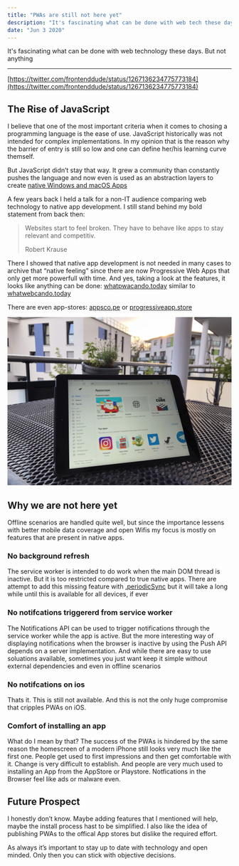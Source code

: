 ```yaml
---
title: "PWAs are still not here yet"
description: "It's fascinating what can be done with web tech these days. But not anything"
date: "Jun 3 2020"
---
```

It's fascinating what can be done with web technology these days. But not anything

---

[https://twitter.com/frontenddude/status/1267136234775773184](https://twitter.com/frontenddude/status/1267136234775773184)

## The Rise of JavaScript

I believe that one of the most important criteria when it comes to chosing a programming language is the ease of use. JavaScript historically was not intended for complex implementations. In my opinion that is the reason why the barrier of entry is still so low and one can define her/his learning curve themself.

But JavaScript didn’t stay that way. It grew a community than constantly pushes the language and now even is used as an abstraction layers to create [native Windows and macOS Apps]()

A few years back I held a talk for a non-IT audience comparing web technology to native app development. I still stand behind my bold statement from back then:

> Websites start to feel broken. They have to behave like apps to stay relevant and competitiv.
>
> Robert Krause

There I showed that native app development is not needed in many cases to archive that “native feeling” since there are now Progressive Web Apps that only get more powerfull with time. And yes, taking a look at the features, it looks like anything can be done: [whatpwacando.today](https://whatpwacando.today/) similar to [whatwebcando.today](https://whatwebcando.today/)

There are even app-stores: [appsco.pe](https://appsco.pe/) or [progressiveapp.store](https://progressiveapp.store/)

![PWA App Store iOS](./PWA_App_Store_iOS.jpg)

## Why we are not here yet

Offline scenarios are handled quite well, but since the importance lessens with better mobile data coverage and open Wifis my focus is mostly on features that are present in native apps.

### No background refresh

The service worker is intended to do work when the main DOM thread is inactive. But it is too restricted compared to true native apps. There are attempt to add this missing feature with [.periodicSync](https://developer.mozilla.org/en-US/docs/Web/API/ServiceWorkerRegistration/periodicSync) but it will take a long while until this is available for all devices, if ever

### No notifcations triggererd from service worker

The Notifications API can be used to trigger notifications through the service worker while the app is active. But the more interesting way of displaying notifications when the browser is inactive by using the Push API depends on a server implementation. And while there are easy to use soluations available, sometimes you just want keep it simple without external dependencies and even in offline scenarios

### No notifcations on ios

Thats it. This is still not available. And this is not the only huge compromise that cripples PWAs on iOS.

### Comfort of installing an app

What do I mean by that? The success of the PWAs is hindered by the same reason the homescreen of a modern iPhone still looks very much like the first one. People get used to first impressions and then get comfortable with it. Change is very difficult to establish. And people are very much used to installing an App from the AppStore or Playstore. Notfications in the Browser feel like ads or malware even.

## Future Prospect

I honestly don’t know. Maybe adding features that I mentioned will help, maybe the install process hast to be simplified. I also like the idea of publishing PWAs to the offical App stores but dislike the required effort.

As always it’s important to stay up to date with technology and open minded. Only then you can stick with objective decisions.